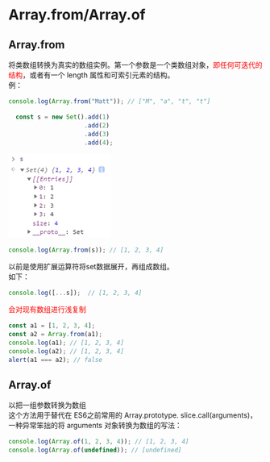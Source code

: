 # Array.from/Array.of

## Array.from
将类数组转换为真实的数组实例。第一个参数是一个类数组对象，<font color="red">即任何可迭代的结构</font>，或者有一个 length 属性和可索引元素的结构。   
例：
```javascript
console.log(Array.from("Matt")); // ["M", "a", "t", "t"]
```
```javascript
  const s = new Set().add(1) 
                     .add(2) 
                     .add(3) 
                     .add(4); 
```
![image](./assets/from-1.png)
```javascript
console.log(Array.from(s)); // [1, 2, 3, 4] 
```
以前是使用扩展运算符将set数据展开，再组成数组。  
如下：
```javascript
console.log([...s]);  // [1, 2, 3, 4] 
```
<font color="red">会对现有数组进行浅复制</font>
```javascript
const a1 = [1, 2, 3, 4]; 
const a2 = Array.from(a1); 
console.log(a1); // [1, 2, 3, 4] 
console.log(a2); // [1, 2, 3, 4] 
alert(a1 === a2); // false 
```

## Array.of 
以把一组参数转换为数组  
这个方法用于替代在 ES6之前常用的 Array.prototype. 
slice.call(arguments)，一种异常笨拙的将 arguments 对象转换为数组的写法：  
```javascript
console.log(Array.of(1, 2, 3, 4)); // [1, 2, 3, 4] 
console.log(Array.of(undefined)); // [undefined] 
```